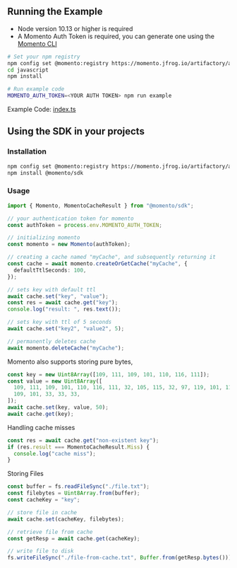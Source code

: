 ## Running the Example

- Node version 10.13 or higher is required
- A Momento Auth Token is required, you can generate one using the [Momento CLI](https://github.com/momentohq/momento-cli)

```bash
# Set your npm registry
npm config set @momento:registry https://momento.jfrog.io/artifactory/api/npm/npm-public/
cd javascript
npm install

# Run example code
MOMENTO_AUTH_TOKEN=<YOUR AUTH TOKEN> npm run example
```

Example Code: [index.ts](index.ts)

## Using the SDK in your projects

### Installation

```bash
npm config set @momento:registry https://momento.jfrog.io/artifactory/api/npm/npm-public/
npm install @momento/sdk
```

### Usage

```typescript
import { Momento, MomentoCacheResult } from "@momento/sdk";

// your authentication token for momento
const authToken = process.env.MOMENTO_AUTH_TOKEN;

// initializing momento
const momento = new Momento(authToken);

// creating a cache named "myCache", and subsequently returning it
const cache = await momento.createOrGetCache("myCache", {
  defaultTtlSeconds: 100,
});

// sets key with default ttl
await cache.set("key", "value");
const res = await cache.get("key");
console.log("result: ", res.text());

// sets key with ttl of 5 seconds
await cache.set("key2", "value2", 5);

// permanently deletes cache
await momento.deleteCache("myCache");
```

Momento also supports storing pure bytes,

```typescript
const key = new Uint8Array([109, 111, 109, 101, 110, 116, 111]);
const value = new Uint8Array([
  109, 111, 109, 101, 110, 116, 111, 32, 105, 115, 32, 97, 119, 101, 115, 111,
  109, 101, 33, 33, 33,
]);
await cache.set(key, value, 50);
await cache.get(key);
```

Handling cache misses

```typescript
const res = await cache.get("non-existent key");
if (res.result === MomentoCacheResult.Miss) {
  console.log("cache miss");
}
```

Storing Files

```typescript
const buffer = fs.readFileSync("./file.txt");
const filebytes = Uint8Array.from(buffer);
const cacheKey = "key";

// store file in cache
await cache.set(cacheKey, filebytes);

// retrieve file from cache
const getResp = await cache.get(cacheKey);

// write file to disk
fs.writeFileSync("./file-from-cache.txt", Buffer.from(getResp.bytes()));
```
